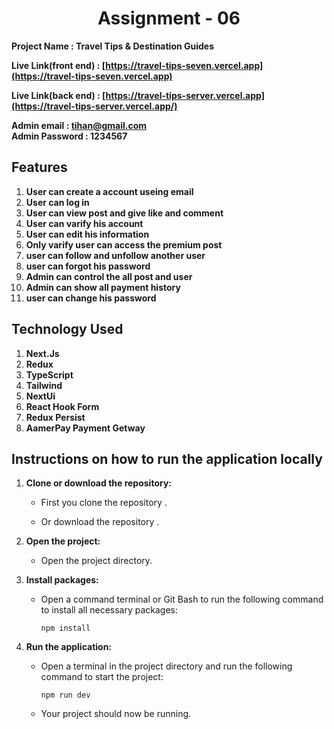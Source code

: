 # <center>Assignment - 06</center>
 **Project Name : Travel Tips & Destination Guides** <br>

 **Live Link(front end) : [https://travel-tips-seven.vercel.app](https://travel-tips-seven.vercel.app)** 

 **Live Link(back end) : [https://travel-tips-server.vercel.app](https://travel-tips-server.vercel.app/)**


**Admin email : tihan@gmail.com**</br>
**Admin Password : 1234567**


## Features

1. **User can create a account useing email**
2. **User can log in**
3. **User can view post and give like and comment**
4. **User can varify his account**
5. **User can edit his information**
6. **Only varify user can access the premium post**
7. **user can follow and unfollow another user**
8. **user can forgot his password**
9. **Admin can control the all post and user**
10. **Admin can show all payment history**
11. **user can change his password**


## Technology Used

1. **Next.Js**
2. **Redux**
3. **TypeScript**
4. **Tailwind**
5. **NextUi**
6. **React Hook Form**
7. **Redux Persist**
8. **AamerPay Payment Getway**





## Instructions on how to run the application locally

1. **Clone or download the repository:**
   - First you clone the repository .
    
   - Or download the repository .

2. **Open the project:**
   - Open the project directory.

3. **Install packages:**
   - Open a command terminal or Git Bash to run the following command to install all necessary packages:
     ```
     npm install
     ```


5. **Run the application:**
   - Open a terminal in the project directory and run the following command to start the project:
     ```
     npm run dev
     ```
   - Your project should now be running.